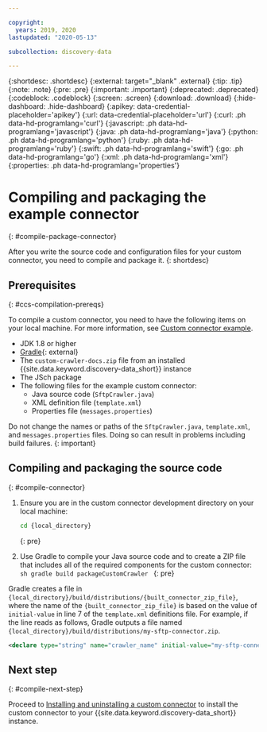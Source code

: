 ```yaml
---

copyright:
  years: 2019, 2020
lastupdated: "2020-05-13"

subcollection: discovery-data

---
```


{:shortdesc: .shortdesc}
{:external: target="_blank" .external}
{:tip: .tip}
{:note: .note}
{:pre: .pre}
{:important: .important}
{:deprecated: .deprecated}
{:codeblock: .codeblock}
{:screen: .screen}
{:download: .download}
{:hide-dashboard: .hide-dashboard}
{:apikey: data-credential-placeholder='apikey'} 
{:url: data-credential-placeholder='url'}
{:curl: .ph data-hd-programlang='curl'}
{:javascript: .ph data-hd-programlang='javascript'}
{:java: .ph data-hd-programlang='java'}
{:python: .ph data-hd-programlang='python'}
{:ruby: .ph data-hd-programlang='ruby'}
{:swift: .ph data-hd-programlang='swift'}
{:go: .ph data-hd-programlang='go'}
{:xml: .ph data-hd-programlang='xml'}
{:properties: .ph data-hd-programlang='properties'}

# Compiling and packaging the example connector
{: #compile-package-connector}

After you write the source code and configuration files for your custom connector, you need to compile and package it.
{: shortdesc}

## Prerequisites
{: #ccs-compilation-prereqs}

To compile a custom connector, you need to have the following items on your local machine. For more information, see [Custom connector example](/docs/discovery-data?topic=discovery-data-example-connector#example-connection-requirements).

  - JDK 1.8 or higher
  - [Gradle](https://gradle.org/install/){: external}
  - The `custom-crawler-docs.zip` file from an installed {{site.data.keyword.discovery-data_short}} instance
  - The JSch package
  - The following files for the example custom connector:
    - Java source code (`SftpCrawler.java`)
    - XML definition file (`template.xml`)
    - Properties file (`messages.properties`)

  Do not change the names or paths of the `SftpCrawler.java`, `template.xml`, and `messages.properties` files. Doing so can result in problems including build failures.
  {: important}

## Compiling and packaging the source code
{: #compile-connector}

  1. Ensure you are in the custom connector development directory on your local machine:
     ```sh
     cd {local_directory}
     ```
     {: pre}

  1. Use Gradle to compile your Java source code and to create a ZIP file that includes all of the required components for the custom connector:
    ```sh
    gradle build packageCustomCrawler
    ```
    {: pre}

  Gradle creates a file in `{local_directory}/build/distributions/{built_connector_zip_file}`, where the name of the `{built_connector_zip_file}` is based on the value of `initial-value` in line 7 of the `template.xml` definitions file. For example, if the line reads as follows, Gradle outputs a file named `{local_directory}/build/distributions/my-sftp-connector.zip`.

  ```xml
 <declare type="string" name="crawler_name" initial-value="my-sftp-connector"/>
  ```

## Next step
{: #compile-next-step}

Proceed to [Installing and uninstalling a custom connector](/docs/discovery-data?topic=discovery-data-install-connector) to install the custom connector to your {{site.data.keyword.discovery-data_short}} instance.